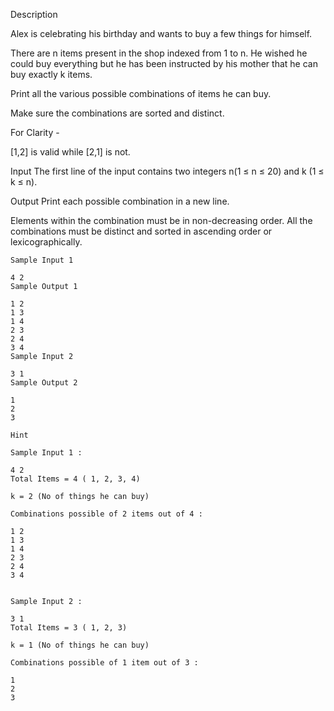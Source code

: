 Description

Alex is celebrating his birthday and wants to buy a few things for himself.

There are n items present in the shop indexed from 1 to n. He wished he could buy everything but he has been instructed by his mother that he can buy exactly k items.

Print all the various possible combinations of items he can buy.

Make sure the combinations are sorted and distinct.

For Clarity -

[1,2] is valid while [2,1] is not.


Input
The first line of the input contains two integers n(1 ≤ n ≤ 20) and k (1 ≤ k ≤ n).


Output
Print each possible combination in a new line.

Elements within the combination must be in non-decreasing order. All the combinations must be distinct and sorted in ascending order or lexicographically.


```
Sample Input 1 

4 2
Sample Output 1

1 2 
1 3 
1 4 
2 3 
2 4 
3 4 
Sample Input 2 

3 1
Sample Output 2

1
2
3
```

```
Hint

Sample Input 1 :

4 2
Total Items = 4 ( 1, 2, 3, 4)

k = 2 (No of things he can buy)

Combinations possible of 2 items out of 4 :

1 2 
1 3 
1 4 
2 3 
2 4 
3 4 


Sample Input 2 :

3 1
Total Items = 3 ( 1, 2, 3)

k = 1 (No of things he can buy)

Combinations possible of 1 item out of 3 :

1
2
3
```
